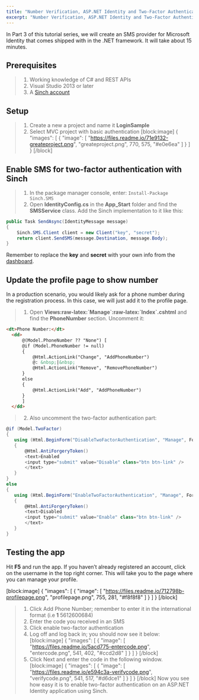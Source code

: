 ```yaml
---
title: "Number Verification, ASP.NET Identity and Two-Factor Authentication - Part 3"
excerpt: "Number Verification, ASP.NET Identity and Two-Factor Authentication - Part 3 In this tutorial you learn how to create an SMS provider for Microsoft Identity that comes shipped with in the .NET framework."
---
```

In Part 3 of this tutorial series, we will create an SMS provider for Microsoft Identity that comes shipped with in the .NET framework. It will take about 15 minutes.

## Prerequisites

> 1.  Working knowledge of C\# and REST APIs
> 2.  Visual Studio 2013 or later
> 3.  A [Sinch account](https://portal.sinch.com/#/signup)

## Setup

> 1.  Create a new a project and name it **LoginSample**
> 2.  Select MVC project with basic authentication
[block:image]
{
  "images": [
    {
      "image": [
        "https://files.readme.io/71e9132-greateproject.png",
        "greateproject.png",
        770,
        575,
        "#e0e6ea"
      ]
    }
  ]
}
[/block]
## Enable SMS for two-factor authentication with Sinch

> 1.  In the package manager console, enter: `Install-Package Sinch.SMS`
> 2.  Open **IdentityConfig.cs** in the **App_Start** folder and find the **SMSService** class. Add the Sinch implementation to it like this:

```csharp
public Task SendAsync(IdentityMessage message)
{
    Sinch.SMS.Client client = new Client("key", "secret");
    return client.SendSMS(message.Destination, message.Body);
}
```

Remember to replace the **key** and **secret** with your own info from the [dashboard](https://portal.sinch.com/#/login).

## Update the profile page to show number

In a production scenario, you would likely ask for a phone number during the registration process. In this case, we will just add it to the profile page.

> 1.  Open **Views:raw-latex:\`Manage\`:raw-latex:\`Index\`.cshtml** and find the **PhoneNumber** section. Uncomment it:

```html
<dt>Phone Number:</dt>
  <dd>
      @(Model.PhoneNumber ?? "None") [
      @if (Model.PhoneNumber != null)
      {
          @Html.ActionLink("Change", "AddPhoneNumber")
          @: &nbsp;|&nbsp;
          @Html.ActionLink("Remove", "RemovePhoneNumber")
      }
      else
      {
          @Html.ActionLink("Add", "AddPhoneNumber")
      }
      ]
  </dd>
```

> 2.  Also uncomment the two-factor authentication part:

```csharp
@if (Model.TwoFactor)
{
   using (Html.BeginForm("DisableTwoFactorAuthentication", "Manage", FormMethod.Post, new { @class = "form-horizontal", role = "form" }))
   {
       @Html.AntiForgeryToken()
       <text>Enabled
       <input type="submit" value="Disable" class="btn btn-link" />
       </text>
   }
}
else
{
   using (Html.BeginForm("EnableTwoFactorAuthentication", "Manage", FormMethod.Post, new { @class = "form-horizontal", role = "form" }))
   {
       @Html.AntiForgeryToken()
       <text>Disabled
       <input type="submit" value="Enable" class="btn btn-link" />
       </text>
   }
}
```

## Testing the app

Hit **F5** and run the app. If you haven’t already registered an account, click on the username in the top right corner. This will take you to the page where you can manage your profile.

[block:image]
{
  "images": [
    {
      "image": [
        "https://files.readme.io/712798b-profilepage.png",
        "profilepage.png",
        755,
        281,
        "#f8f8f8"
      ]
    }
  ]
}
[/block]
> 1.  Click Add Phone Number; remember to enter it in the international format (i.e **1** 5612600684)
> 2.  Enter the code you received in an SMS
> 3.  Click enable two-factor authentication
> 4.  Log off and log back in; you should now see it below:
[block:image]
{
  "images": [
    {
      "image": [
        "https://files.readme.io/5acd775-entercode.png",
        "entercode.png",
        541,
        402,
        "#ccd2d8"
      ]
    }
  ]
}
[/block]
> 5.  Click Next and enter the code in the following window.
[block:image]
{
  "images": [
    {
      "image": [
        "https://files.readme.io/e594c3a-verifycode.png",
        "verifycode.png",
        541,
        517,
        "#d6dce1"
      ]
    }
  ]
}
[/block]
Now you see how easy it is to enable two-factor authentication on an ASP.NET Identity application using Sinch.